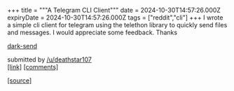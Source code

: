+++
title = """A Telegram CLI Client"""
date = 2024-10-30T14:57:26.000Z
expiryDate = 2024-10-30T14:57:26.000Z
tags = ["reddit","cli"]
+++
I wrote a simple cli client for telegram using the telethon library to quickly send files and messages. I would appreciate some feedback. Thanks

[dark-send](https://github.com/mindhuntr/dark-send)

submitted by [/u/deathstar107](https://www.reddit.com/user/deathstar107)  
[\[link\]](https://www.reddit.com/r/commandline/comments/1gfoiex/a_telegram_cli_client/) [\[comments\]](https://www.reddit.com/r/commandline/comments/1gfoiex/a_telegram_cli_client/)

[[source]](https://www.reddit.com/r/commandline/comments/1gfoiex/a_telegram_cli_client/)
